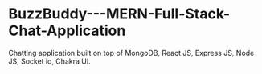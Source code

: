 # BuzzBuddy---MERN-Full-Stack-Chat-Application

Chatting application built on top of MongoDB, React JS, Express JS, Node JS, Socket io, Chakra UI.
